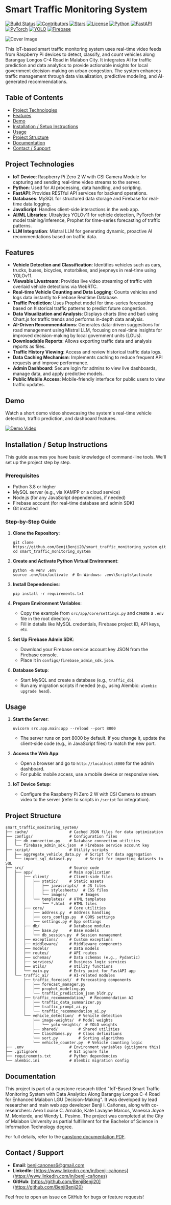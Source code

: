 # Smart Traffic Monitoring System

[![Build Status](https://img.shields.io/badge/build-passing-brightgreen)](https://github.com/BenjiBenji20/smart_traffic_monitoring_system/actions)
[![Contributors](https://img.shields.io/github/contributors/BenjiBenji20/smart_traffic_monitoring_system)](https://github.com/BenjiBenji20/smart_traffic_monitoring_system/graphs/contributors)
[![Stars](https://img.shields.io/github/stars/BenjiBenji20/smart_traffic_monitoring_system)](https://github.com/BenjiBenji20/smart_traffic_monitoring_system/stargazers)
[![License](https://img.shields.io/badge/license-MIT-blue)](https://github.com/BenjiBenji20/smart_traffic_monitoring_system/blob/main/LICENSE)
[![Python](https://img.shields.io/badge/Python-3.8%2B-blue?logo=python)](https://www.python.org/)
[![FastAPI](https://img.shields.io/badge/FastAPI-0.100%2B-green?logo=fastapi)](https://fastapi.tiangolo.com/)
[![PyTorch](https://img.shields.io/badge/PyTorch-2.0%2B-orange?logo=pytorch)](https://pytorch.org/)
[![YOLO](https://img.shields.io/badge/YOLO-v11-red)](https://ultralytics.com/yolo)
[![Firebase](https://img.shields.io/badge/Firebase-yellow?logo=firebase)](https://firebase.google.com/)

![Cover Image](path/to/your/cover-image.png) 

This IoT-based smart traffic monitoring system uses real-time video feeds from Raspberry Pi devices to detect, classify, and count vehicles along Barangay Longos C-4 Road in Malabon City. It integrates AI for traffic prediction and data analytics to provide actionable insights for local government decision-making on urban congestion. The system enhances traffic management through data visualization, predictive modeling, and AI-generated recommendations.

## Table of Contents

- [Project Technologies](#project-technologies)
- [Features](#features)
- [Demo](#demo)
- [Installation / Setup Instructions](#installation--setup-instructions)
- [Usage](#usage)
- [Project Structure](#project-structure)
- [Documentation](#documentation)
- [Contact / Support](#contact--support)

## Project Technologies

- **IoT Device**: Raspberry Pi Zero 2 W with CSI Camera Module for capturing and sending real-time video streams to the server.
- **Python**: Used for AI processing, data handling, and scripting.
- **FastAPI**: Provides RESTful API services for backend operations.
- **Databases**: MySQL for structured data storage and Firebase for real-time data logging.
- **JavaScript**: Handles client-side interactions in the web app.
- **AI/ML Libraries**: Ultralytics YOLOv11 for vehicle detection, PyTorch for model training/inference, Prophet for time-series forecasting of traffic patterns.
- **LLM Integration**: Mistral LLM for generating dynamic, proactive AI recommendations based on traffic data.

## Features

- **Vehicle Detection and Classification**: Identifies vehicles such as cars, trucks, buses, bicycles, motorbikes, and jeepneys in real-time using YOLOv11.
- **Viewable Livestream**: Provides live video streaming of traffic with overlaid vehicle detections via WebRTC.
- **Real-time Vehicle Counting and Data Logging**: Counts vehicles and logs data instantly to Firebase Realtime Database.
- **Traffic Prediction**: Uses Prophet model for time-series forecasting based on historical traffic patterns to predict future congestion.
- **Data Visualization and Analysis**: Displays charts (line and bar) using Chart.js for traffic trends and performs in-depth data analysis.
- **AI-Driven Recommendations**: Generates data-driven suggestions for road management using Mistral LLM, focusing on real-time insights for improved decision-making by local government units (LGUs).
- **Downloadable Reports**: Allows exporting traffic data and analysis reports as files.
- **Traffic History Viewing**: Access and review historical traffic data logs.
- **Data Caching Mechanism**: Implements caching to reduce frequent API requests and improve performance.
- **Admin Dashboard**: Secure login for admins to view live dashboards, manage data, and apply predictive models.
- **Public Mobile Access**: Mobile-friendly interface for public users to view traffic updates.

## Demo

Watch a short demo video showcasing the system's real-time vehicle detection, traffic prediction, and dashboard features.

[![Demo Video](path/to/your/demo-thumbnail.png)](https://drive.google.com/your-gdrive-link) <!-- Replace thumbnail path and GDrive link -->

## Installation / Setup Instructions

This guide assumes you have basic knowledge of command-line tools. We'll set up the project step by step.

### Prerequisites

- Python 3.8 or higher
- MySQL server (e.g., via XAMPP or a cloud service)
- Node.js (for any JavaScript dependencies, if needed)
- Firebase account (for real-time database and admin SDK)
- Git installed

### Step-by-Step Guide

1. **Clone the Repository**:
   ```
   git clone https://github.com/BenjiBenji20/smart_traffic_monitoring_system.git
   cd smart_traffic_monitoring_system
   ```

2. **Create and Activate Python Virtual Environment**:
   ```
   python -m venv .env
   source .env/bin/activate  # On Windows: .env\Scripts\activate
   ```

3. **Install Dependencies**:
   ```
   pip install -r requirements.txt
   ```

4. **Prepare Environment Variables**:
   - Copy the example from `src/app/core/settings.py` and create a `.env` file in the root directory.
   - Fill in details like MySQL credentials, Firebase project ID, API keys, etc.

5. **Set Up Firebase Admin SDK**:
   - Download your Firebase service account key JSON from the Firebase console.
   - Place it in `configs/firebase_admin_sdk.json`.

6. **Database Setup**:
   - Start MySQL and create a database (e.g., `traffic_db`).
   - Run any migration scripts if needed (e.g., using Alembic: `alembic upgrade head`).

## Usage

1. **Start the Server**:
   ```
   uvicorn src.app.main:app --reload --port 8000
   ```
   - The server runs on port 8000 by default. If you change it, update the client-side code (e.g., in JavaScript files) to match the new port.

2. **Access the Web App**:
   - Open a browser and go to `http://localhost:8000` for the admin dashboard.
   - For public mobile access, use a mobile device or responsive view.

3. **IoT Device Setup**:
   - Configure the Raspberry Pi Zero 2 W with CSI Camera to stream video to the server (refer to scripts in `/script` for integration).

## Project Structure

```
smart_traffic_monitoring_system/
├── cache/                  # Cached JSON files for data optimization
├── configs/                # Configuration files
│   ├── db_connection.py    # Database connection utilities
│   └── firebase_admin_sdk.json  # Firebase service account key
├── script/                 # Utility scripts
│   ├── aggregate_vehicle_data.py  # Script for data aggregation
│   └── import_sql_dataset.py      # Script for importing datasets to SQL
├── src/                    # Source code
│   ├── app/                # Main application
│   │   ├── client/         # Client-side files
│   │   │   ├── static/     # Static assets
│   │   │   │   ├── javascripts/  # JS files
│   │   │   │   ├── stylesheets/  # CSS files
│   │   │   │   └── images/      # Images
│   │   │   └── templates/  # HTML templates
│   │   │       └── *.html  # HTML files
│   │   ├── core/           # Core utilities
│   │   │   ├── address.py  # Address handling
│   │   │   ├── cors_configs.py  # CORS settings
│   │   │   └── settings.py # App settings
│   │   ├── db/             # Database modules
│   │   │   ├── base.py     # Base models
│   │   │   └── db_session.py  # Session management
│   │   ├── exceptions/     # Custom exceptions
│   │   ├── middleware/     # Middleware components
│   │   ├── models/         # Data models
│   │   ├── routes/         # API routes
│   │   ├── schemas/        # Data schemas (e.g., Pydantic)
│   │   ├── services/       # Business logic services
│   │   ├── utils/          # Utility functions
│   │   └── main.py         # Entry point for FastAPI app
│   └── traffic_ai/         # AI-related modules
│       ├── traffic_forecast/  # Forecasting components
│       │   ├── forecast_manager.py
│       │   ├── prophet_modeling.py
│       │   └── traffic_prediction_json_bldr.py
│       ├── traffic_recommendation/  # Recommendation AI
│       │   ├── traffic_data_summarizer.py
│       │   ├── traffic_prompt_ai.py
│       │   └── traffic_recommendation_ai.py
│       └── vehicle_detection/  # Vehicle detection
│           ├── image-weights/  # Model weights
│           │   └── yolo-weights/  # YOLO weights
│           ├── shared/         # Shared utilities
│           └── ClassNames.py   # Class definitions
│           └── sort.py         # Sorting algorithms
│           └── vehicle_counter.py  # Vehicle counting logic
├── .env                    # Environment variables (gitignore this)
├── .gitignore              # Git ignore file
├── requirements.txt        # Python dependencies
└── alembic.ini             # Alembic migration config
```

## Documentation

This project is part of a capstone research titled "IoT-Based Smart Traffic Monitoring System with Data Analytics Along Barangay Longos C-4 Road for Enhanced Malabon LGU Decision-Making". It was developed by lead researcher and main web app developer Benji I. Cañones, along with co-researchers: Aero Louise C. Arnaldo, Kate Lavayne Marcos, Vanessa Joyce M. Monterde, and Wendy L. Pesimo. The project was completed at the City of Malabon University as partial fulfillment for the Bachelor of Science in Information Technology degree.

For full details, refer to the [capstone documentation PDF](./Group%206_%20IoT-Based%20Smart%20Traffic%20Monitoring%20System%20with%20Data%20Analytics%20Along%20Barangay%20Longos%20C-4%20Road%20for%20Enhanced%20Malabon%20LGU%20Decision-Making.pdf).

## Contact / Support

- **Email**: benjicanones6@gmail.com
- **LinkedIn**: [https://www.linkedin.com/in/benji-cañones](https://www.linkedin.com/in/benji-cañones)
- **GitHub**: [https://github.com/BenjiBenji20](https://github.com/BenjiBenji20)

Feel free to open an issue on GitHub for bugs or feature requests!
```
